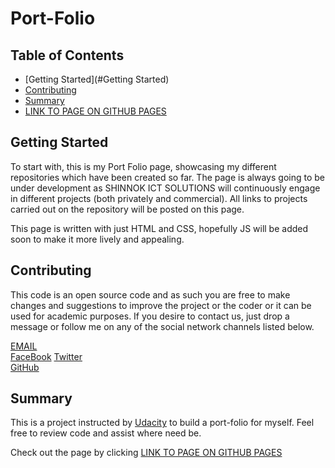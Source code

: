 # Port-Folio

## Table of Contents

* [Getting Started](#Getting Started)
* [Contributing](#contributing)
* [Summary](#Summary)
* [LINK TO PAGE ON GITHUB PAGES](https://shinnokmp.github.io/Port-Folio/)

## Getting Started

To start with, this is my Port Folio page, showcasing my different repositories which have been created so far. The page is always going to be under development as SHINNOK ICT SOLUTIONS will continuously engage in different projects (both privately and commercial). All links to projects carried out on the repository will be posted on this page.

This page is written with just HTML and CSS, hopefully JS will be added soon to make it more lively and appealing.

## Contributing

This code is an open source code and as such you are free to make changes and suggestions to improve the project or the coder or it can be used for academic purposes. If you desire to contact us, just drop a message or follow me on any of the social network channels listed below.

[EMAIL](mailto:shinnokswagg@gmail.com)  
[FaceBook](http://fb.com/shinnok31) 
[Twitter](http://twitter.com/st_shinnok)  
[GitHub](http://github.com/shinnokmp)

## Summary

This is a project instructed by [Udacity](www.udacity.com) to build a port-folio for myself. Feel free to review code and assist where need be.

Check out the page by clicking [LINK TO PAGE ON GITHUB PAGES](https://shinnokmp.github.io/Port-Folio/)
